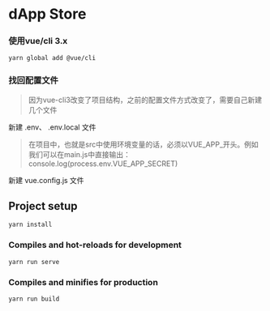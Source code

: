 # dApp Store

### 使用vue/cli 3.x
```bash
yarn global add @vue/cli
```

### 找回配置文件
> 因为vue-cli3改变了项目结构，之前的配置文件方式改变了，需要自己新建几个文件

新建 .env、 .env.local 文件
> 在项目中，也就是src中使用环境变量的话，必须以VUE_APP_开头。例如我们可以在main.js中直接输出：console.log(process.env.VUE_APP_SECRET)

新建 vue.config.js 文件


## Project setup

```
yarn install
```

### Compiles and hot-reloads for development
```
yarn run serve
```

### Compiles and minifies for production
```
yarn run build
```
